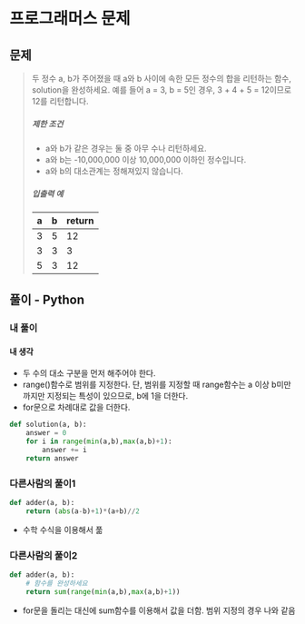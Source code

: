 # 프로그래머스 문제

## 문제

> 두 정수 a, b가 주어졌을 때 a와 b 사이에 속한 모든 정수의 합을 리턴하는 함수, solution을 완성하세요. 
> 예를 들어 a = 3, b = 5인 경우, 3 + 4 + 5 = 12이므로 12를 리턴합니다.
>
> ##### 제한 조건
>
> - a와 b가 같은 경우는 둘 중 아무 수나 리턴하세요.
> - a와 b는 -10,000,000 이상 10,000,000 이하인 정수입니다.
> - a와 b의 대소관계는 정해져있지 않습니다.
>
> ##### 입출력 예
>
> | a    | b    | return |
> | ---- | ---- | ------ |
> | 3    | 5    | 12     |
> | 3    | 3    | 3      |
> | 5    | 3    | 12     |



## 풀이 - Python

### 내 풀이

#### 내 생각

- 두 수의 대소 구분을 먼저 해주어야 한다.
- range()함수로 범위를 지정한다. 단, 범위를 지정할 때 range함수는 a 이상 b미만 까지만 지정되는 특성이 있으므로, b에 1을 더한다.
- for문으로 차례대로 값을 더한다.

```python
def solution(a, b):
    answer = 0
    for i in range(min(a,b),max(a,b)+1):
        answer += i
    return answer
```



### 다른사람의 풀이1

```python
def adder(a, b):
    return (abs(a-b)+1)*(a+b)//2
```

- 수학 수식을 이용해서 풂

### 다른사람의 풀이2

```python
def adder(a, b):
    # 함수를 완성하세요
    return sum(range(min(a,b),max(a,b)+1))
```

- for문을 돌리는 대신에 sum함수를 이용해서 값을 더함. 범위 지정의 경우 나와 같음